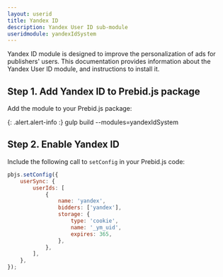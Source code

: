 ```yaml
---
layout: userid
title: Yandex ID
description: Yandex User ID sub-module
useridmodule: yandexIdSystem
---
```


Yandex ID module is designed to improve the personalization of ads for publishers' users. This documentation provides information about the Yandex User ID module, and instructions to install it. 

## Step 1. Add Yandex ID to Prebid.js package

Add the module to your Prebid.js package:

{: .alert.alert-info :}
gulp build --modules=yandexIdSystem

## Step 2. Enable Yandex ID

Include the following call to `setConfig` in your Prebid.js code:

```javascript
pbjs.setConfig({
    userSync: {
        userIds: [
            {
                name: 'yandex',
                bidders: ['yandex'],
                storage: {
                    type: 'cookie',
                    name: '_ym_uid',
                    expires: 365,
                },
            },
        ],
    },
});
```
